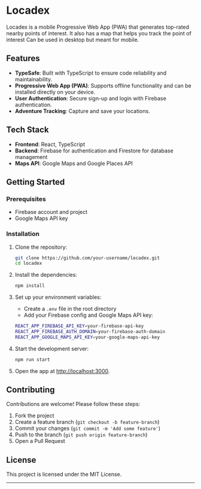 # Locadex

Locadex is a mobile Progressive Web App (PWA) that generates top-rated nearby points of interest. It also has a map that helps you track the point of interest Can be used in desktop but meant for mobile.

## Features

- **TypeSafe**: Built with TypeScript to ensure code reliability and maintainability.
- **Progressive Web App (PWA)**: Supports offline functionality and can be installed directly on your device.
- **User Authentication**: Secure sign-up and login with Firebase authentication.
- **Adventure Tracking**: Capture and save your locations.

## Tech Stack

- **Frontend**: React, TypeScript
- **Backend**: Firebase for authentication and Firestore for database management
- **Maps API**: Google Maps and Google Places API

## Getting Started

### Prerequisites
- Firebase account and project
- Google Maps API key

### Installation

1. Clone the repository:

    ```bash
    git clone https://github.com/your-username/locadex.git
    cd locadex
    ```

2. Install the dependencies:

    ```bash
    npm install
    ```

3. Set up your environment variables:
    - Create a `.env` file in the root directory
    - Add your Firebase config and Google Maps API key:

    ```bash
    REACT_APP_FIREBASE_API_KEY=your-firebase-api-key
    REACT_APP_FIREBASE_AUTH_DOMAIN=your-firebase-auth-domain
    REACT_APP_GOOGLE_MAPS_API_KEY=your-google-maps-api-key
    ```

4. Start the development server:

    ```bash
    npm run start
    ```

5. Open the app at [http://localhost:3000](http://localhost:3000).

## Contributing

Contributions are welcome! Please follow these steps:

1. Fork the project
2. Create a feature branch (`git checkout -b feature-branch`)
3. Commit your changes (`git commit -m 'Add some feature'`)
4. Push to the branch (`git push origin feature-branch`)
5. Open a Pull Request

## License

This project is licensed under the MIT License.

---
